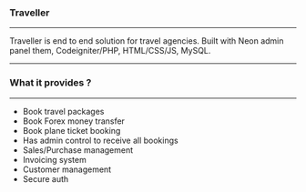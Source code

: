 ### Traveller

---

Traveller is end to end solution for travel agencies.
Built with Neon admin panel them, Codeigniter/PHP, HTML/CSS/JS, MySQL.

---

### What it provides ? 

---

- Book travel packages
- Book Forex money transfer 
- Book plane ticket booking
- Has admin control to receive all bookings 
- Sales/Purchase management
- Invoicing system
- Customer management
- Secure auth

